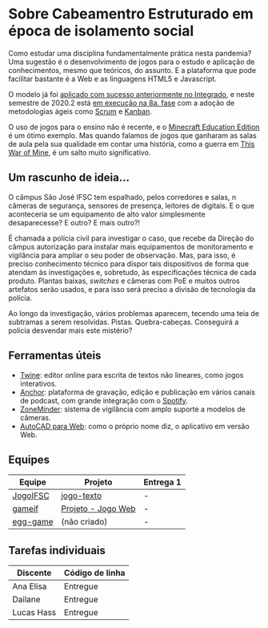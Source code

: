 # Sobre Cabeamentro Estruturado em época de isolamento social

Como estudar uma disciplina fundamentalmente prática nesta pandemia? Uma sugestão é o desenvolvimento de jogos para o estudo e aplicação de conhecimentos, mesmo que teóricos, do assunto. E a plataforma que pode facilitar bastante é a Web e as linguagens HTML5 e Javascript.

O modelo já foi [aplicado com sucesso anteriormente no Integrado](https://github.com/boidacarapreta/catalogo-de-jogos#no-ifsc-c%C3%A2mpus-s%C3%A3o-jos%C3%A9), e neste semestre de 2020.2 está [em execução na 8a. fase](https://github.com/boiada-da-cara-preta/jogo-web) com a adoção de metodologias ágeis como [Scrum](https://github.com/boiada-da-cara-preta/jogo-web/milestones?direction=asc&sort=due_date&state=open) e [Kanban](https://github.com/boiada-da-cara-preta/jogo-web/projects/1).

O uso de jogos para o ensino não é recente, e o [Minecraft Education Edition](https://education.minecraft.net/) é um ótimo exemplo. Mas quando falamos de jogos que ganharam as salas de aula pela sua qualidade em contar uma história, como a guerra em [This War of Mine](https://notesfrompoland.com/2020/06/18/poland-puts-computer-game-this-war-of-mine-on-school-reading-list/), é um salto muito significativo.

## Um rascunho de ideia...

O câmpus São José IFSC tem espalhado, pelos corredores e salas, _n_ câmeras de segurança, sensores de presença, leitores de digitais. E o que aconteceria se um equipamento de alto valor simplesmente desaparecesse? E outro? E mais outro?!

É chamada a polícia civil para investigar o caso, que recebe da Direção do câmpus autorização para instalar mais equipamentos de monitoramento e vigilância para ampliar o seu poder de observação. Mas, para isso, é preciso conhecimento técnico para dispor tais dispositivos de forma que atendam às investigações e, sobretudo, às especificações técnica de cada produto. Plantas baixas, _switches_ e câmeras com PoE e muitos outros artefatos serão usados, e para isso será preciso a divisão de tecnologia da polícia.

Ao longo da investigação, vários problemas aparecem, tecendo uma teia de subtramas a serem resolvidas. Pistas. Quebra-cabeças. Conseguirá a polícia desvendar mais este mistério?

## Ferramentas úteis

- [Twine](https://twinery.org): editor online para escrita de textos não lineares, como jogos interativos.
- [Anchor](https://anchor.fm): plataforma de gravação, edição e publicação em vários canais de podcast, com grande integração com o [Spotify](https://spotify.com).
- [ZoneMinder](https://zoneminder.com/): sistema de vigilância com amplo suporte a modelos de câmeras.
- [AutoCAD para Web](https://web.autocad.com/): como o próprio nome diz, o aplicativo em versão Web.

## Equipes

| Equipe                                       | Projeto                                                             | Entrega 1 |
| -------------------------------------------- | ------------------------------------------------------------------- | --------- |
| [JogoIFSC](https://github.com/JogoIFSC)      | [jogo-texto](https://github.com/JogoIFSC/jogo-texto/projects/1)     | -         |
| [gameif](https://github.com/gameif)          | [Projeto - Jogo Web](https://github.com/gameif/jogo-web/projects/1) | -         |
| [egg-game](https://github.com/netindev-game) | (não criado)                                                        | -         |

## Tarefas individuais

| Discente   | Código de linha |
| ---------- | --------------- |
| Ana Elisa  | Entregue        |
| Dailane    | Entregue        |
| Lucas Hass | Entregue        |
